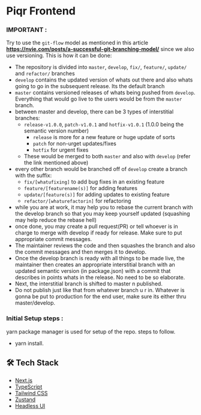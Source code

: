# Piqr Frontend

### IMPORTANT :

Try to use the `git-flow` model as mentioned in this article **https://nvie.com/posts/a-successful-git-branching-model/** since we also use versioning. This is how it can be done:

- The repository is divided into `master`, `develop`, `fix/`, `feature/`, `update/` and `refactor/` branches
- `develop` contains the updated version of whats out there and also whats going to go in the subsequent release. Its the default branch
- `master` contains versioned releases of whats being pushed from `develop`. Everything that would go live to the users would be from the `master` branch.
- between master and develop, there can be 3 types of interstitial branches:
  - `release-v1.0.0`, `patch-v1.0.1` and `hotfix-v1.0.1` (1.0.0 being the semantic version number)
    - `release` is more for a new feature or huge update of sorts
    - `patch` for non-urget updates/fixes
    - `hotfix` for urgent fixes
  - These would be merged to both `master` and also with `develop` (refer the link mentioned above)
- every other branch would be branched off of `develop` create a branch with the suffix:
  - `fix/[whatufixing]` to add bug fixes in an existing feature
  - `feature/[featurename(s)]` for adding features
  - `update/[feature(s)]` for adding updates to existing feature
  - `refactor/[whaturefactorin]` for refactoring
- while you are at work, it may help you to rebase the current branch with the develop branch so that you may keep yourself updated (squashing may help reduce the rebase hell)
- once done, you may create a pull request(PR) or tell whoever is in charge to merge with develop if ready for release. Make sure to put appropriate commit messages.
- The maintainer reviews the code and then squashes the branch and also the commit messages and then merges it to develop.
- Once the develop branch is ready with all things to be made live, the maintainer then creates an appropriate interstitial branch with an updated semantic version (in package.json) with a commit that describes in points whats in the release. No need to be so elaborate.
- Next, the interstitial branch is shifted to master n published.
- Do not publish just like that from whatever branch u r in. Whatever is gonna be put to production for the end user, make sure its either thru master/develop.

### Initial Setup steps :

yarn package manager is used for setup of the repo.
steps to follow.

- yarn install.

## 🛠️ Tech Stack

- [Next.js](https://nextjs.org/)
- [TypeScript](https://www.typescriptlang.org/)
- [Tailwind CSS](https://tailwindcss.com/)
- [Zustand](https://github.com/pmndrs/zustand)
- [Headless UI](https://headlessui.com/)
